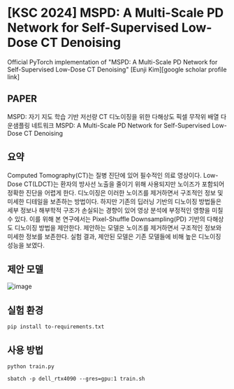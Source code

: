 # [KSC 2024] MSPD: A Multi-Scale PD Network for Self-Supervised Low-Dose CT Denoising

Official PyTorch implementation of "MSPD: A Multi-Scale PD Network for Self-Supervised Low-Dose CT Denoising"
[Eunji Kim][google scholar profile link]

## PAPER
MSPD: 자기 지도 학습 기반 저선량 CT 디노이징을 위한 다해상도 픽셀 무작위 배열 다운샘플링 네트워크
MSPD: A Multi-Scale PD Network for Self-Supervised Low-Dose CT Denoising

## 요약
Computed Tomography(CT)는 질병 진단에 있어 필수적인 의료 영상이다. Low-Dose CT(LDCT)는 환자의 방사선 노출을 줄이기 위해 사용되지만 노이즈가 포함되어 정확한 진단을 어렵게 한다. 디노이징은 이러한 노이즈를 제거하면서 구조적인 정보 및 미세한 디테일을 보존하는 방법이다. 하지만 기존의 딥러닝 기반의 디노이징 방법들은 세부 정보나 해부학적 구조가 손실되는 경향이 있어 영상 분석에 부정적인 영향을 미칠 수 있다. 이를 위해 본 연구에서는 Pixel-Shuffle Downsampling(PD) 기반의 다해상도 디노이징 방법을 제안한다. 제안하는 모델은 노이즈를 제거하면서 구조적인 정보와 미세한 정보를 보존한다. 실험 결과, 제안된 모델은 기존 모델들에 비해 높은 디노이징 성능을 보였다.

## 제안 모델
![image](https://github.com/user-attachments/assets/7190f944-efbb-40e8-848a-2cfd8fddfc42)

## 실험 환경
```
pip install to-requirements.txt
```

## 사용 방법
```
python train.py
```

```
sbatch -p dell_rtx4090 --gres=gpu:1 train.sh
```
